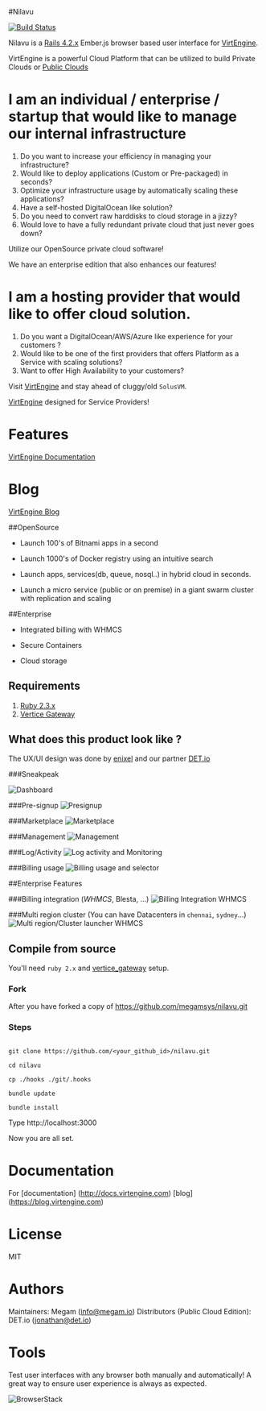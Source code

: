 #Nilavu

[![Build Status](https://travis-ci.org/VirtEngine/Nilavu.png?branch=1.5)](https://travis-ci.org/VirtEngine/Nilavu)

Nilavu is a [Rails 4.2.x](http://guides.rubyonrails.org/) Ember.js browser based user interface for [VirtEngine](https://virtengine.com). 

VirtEngine is a powerful Cloud Platform that can be utilized to build Private Clouds or [Public Clouds](https://docs.virtengine.com/#billing)

# I am an individual / enterprise / startup that would like to manage our internal infrastructure

1. Do you want to increase your efficiency in managing your infrastructure?
2. Would like to deploy applications (Custom or Pre-packaged) in seconds?
3. Optimize your infrastructure usage by automatically scaling these applications?
4. Have a self-hosted DigitalOcean like solution?
5. Do you need to convert raw harddisks to cloud storage in a jizzy?
6. Would love to have a fully redundant private cloud that just never goes down?

Utilize our OpenSource private cloud software!

We have an enterprise edition that also enhances our features!

# I am a hosting provider that would like to offer cloud solution.

1. Do you want a DigitalOcean/AWS/Azure like experience for your customers ?
2. Would like to be one of the first providers that offers Platform as a Service with scaling solutions?
3. Want to offer High Availability to your customers?

Visit [VirtEngine](http://virtengine.com) and stay ahead of cluggy/old `SolusVM`.

[VirtEngine](http://virtengine.com) designed for Service Providers!

# Features

[VirtEngine Documentation](https://docs.virtengine.com)

# Blog

[VirtEngine Blog](https://blog.virtengine.com)

##OpenSource

* Launch 100's of Bitnami apps in a second

* Launch 1000's of Docker registry using an intuitive search

* Launch apps, services(db, queue, nosql..) in hybrid cloud in seconds.

* Launch a micro service (public or on premise) in a giant swarm cluster with replication and scaling

##Enterprise

* Integrated billing with WHMCS 

* Secure Containers

* Cloud storage

## Requirements

1. [Ruby 2.3.x](http://ruby-lang.org)
4. [Vertice Gateway](https://github.com/megamsys/vertice_gateway)


## What does this product look like ?

The UX/UI design was done by [enixel](http://enixel.com) and our partner [DET.io](http://det.io)

###Sneakpeak

![Dashboard](https://github.com/megamsys/nilavu/blob/1.5/public/sneakpeak/megam_vertice_dashboard.png)

###Pre-signup
![Presignup](https://github.com/megamsys/nilavu/blob/1.5/public/sneakpeak/megam_vertice_presignup.png)

###Marketplace
![Marketplace](https://github.com/megamsys/nilavu/blob/1.5/public/sneakpeak/megam_vertice_mktplace.png)

###Management
![Management](https://github.com/megamsys/nilavu/blob/1.5/public/sneakpeak/megam_vertice_management.png)

###Log/Activity
![Log activity and Monitoring](https://github.com/megamsys/nilavu/blob/1.5/public/sneakpeak/megam_vertice_logs.png)

###Billing usage
![Billing usage and selector](https://github.com/megamsys/nilavu/blob/1.5/public/sneakpeak/megam_vertice_pricing_billing_whmcs.png)

##Enterprise Features

###Billing integration (*WHMCS*, Blesta, ...)
![Billing Integration WHMCS](https://github.com/megamsys/nilavu/blob/1.5/public/sneakpeak/megam_vertice_subcription.png)

###Multi region cluster (You can have Datacenters in `chennai`, `sydney`...)
![Multi region/Cluster launcher WHMCS](https://github.com/megamsys/nilavu/blob/1.5/public/sneakpeak/megam_vertice_multiregion_launcher.png)

## Compile from source

You'll need `ruby 2.x` and [vertice_gateway](https://github.com/megamsys/vertice_gateway.git) setup.

### Fork

After you have forked a copy of https://github.com/megamsys/nilavu.git

### Steps

```

git clone https://github.com/<your_github_id>/nilavu.git

cd nilavu

cp ./hooks ./git/.hooks

bundle update

bundle install

```

Type http://localhost:3000

Now you are all set.

# Documentation

For [documentation] (http://docs.virtengine.com)
    [blog] (https://blog.virtengine.com)

# License

MIT


# Authors

Maintainers: Megam (<info@megam.io>)
Distributors (Public Cloud Edition): DET.io (<jonathan@det.io>)

# Tools

Test user interfaces with any browser both manually and automatically! A great way to ensure user experience is always as expected.

![[BrowserStack](http://browserstack.com)](https://www.browserstack.com/images/layout/browserstack-logo-600x315.png)
